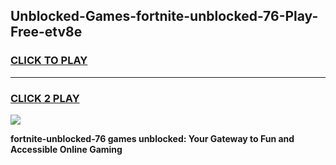 
## Unblocked-Games-fortnite-unblocked-76-Play-Free-etv8e
<h3>
<a href="https://premium76.site?title=fortnite-unblocked-76&ref=18A1">CLICK TO PLAY</a></h3>
<hr>

<h3>
<a href="https://premium76.site?title=fortnite-unblocked-76&ref=18A1">CLICK 2 PLAY</a>
  
</h3>

<a href="https://premium76.site?title=fortnite-unblocked-76&ref=18A1"><img src="https://clearcache.store/games.png"></a>


**fortnite-unblocked-76 games unblocked: Your Gateway to Fun and Accessible Online Gaming**
